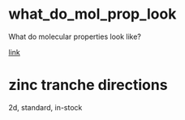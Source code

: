 # what_do_mol_prop_look
 What do molecular properties look like?

[link](https://share.streamlit.io/ljmartin/what_do_mol_prop_look_like/main/stApp.py)

# zinc tranche directions
2d, standard, in-stock